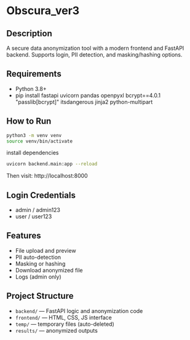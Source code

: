 # Obscura_ver3

## Description
A secure data anonymization tool with a modern frontend and FastAPI backend. Supports login, PII detection, and masking/hashing options.

## Requirements
- Python 3.8+
- pip install fastapi uvicorn pandas openpyxl bcrypt==4.0.1 "passlib[bcrypt]" itsdangerous jinja2 python-multipart

## How to Run
```bash
python3 -m venv venv
source venv/bin/activate
```
install dependencies 

```bash
uvicorn backend.main:app --reload
```

Then visit: http://localhost:8000

## Login Credentials
- admin / admin123
- user / user123

## Features
- File upload and preview
- PII auto-detection
- Masking or hashing
- Download anonymized file
- Logs (admin only)

## Project Structure
- `backend/` — FastAPI logic and anonymization code
- `frontend/` — HTML, CSS, JS interface
- `temp/` — temporary files (auto-deleted)
- `results/` — anonymized outputs
